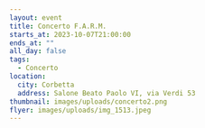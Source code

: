 ```yaml
---
layout: event
title: Concerto F.A.R.M.
starts_at: 2023-10-07T21:00:00
ends_at: ""
all_day: false
tags:
  - Concerto
location:
  city: Corbetta
  address: Salone Beato Paolo VI, via Verdi 53
thumbnail: images/uploads/concerto2.png
flyer: images/uploads/img_1513.jpeg
---
```

